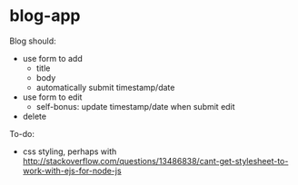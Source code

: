 blog-app
========
Blog should:
* use form to add
  * title
  * body
  * automatically submit timestamp/date
* use form to edit
  * self-bonus: update timestamp/date when submit edit
* delete

To-do:
* css styling, perhaps with http://stackoverflow.com/questions/13486838/cant-get-stylesheet-to-work-with-ejs-for-node-js
